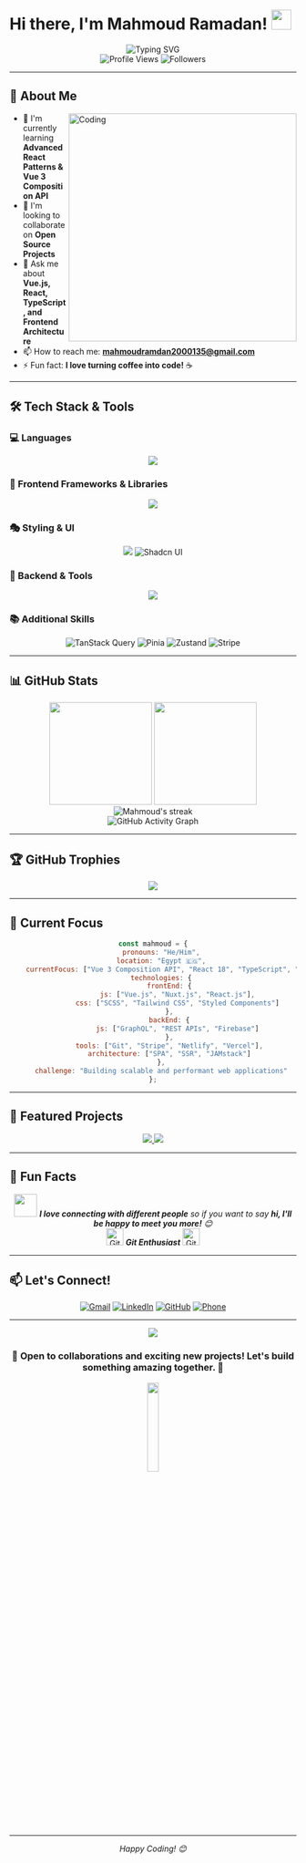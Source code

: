 # Hi there, I'm Mahmoud Ramadan! <img src="https://media.giphy.com/media/hvRJCLFzcasrR4ia7z/giphy.gif" width="35">

<div align="center">
  <img src="https://readme-typing-svg.herokuapp.com?font=Fira+Code&size=22&duration=3000&pause=1000&color=00D9FF&center=true&vCenter=true&width=500&lines=Frontend+Developer;Vue.js+%7C+Nuxt.js+%7C+React.js;Building+Amazing+Web+Experiences;Always+Learning+New+Technologies!" alt="Typing SVG" />
</div>

<div align="center">
  <img src="https://komarev.com/ghpvc/?username=Mahmoud-Ramadn&color=blueviolet&style=for-the-badge" alt="Profile Views" />
  <img src="https://img.shields.io/github/followers/Mahmoud-Ramadn?style=for-the-badge&color=blue" alt="Followers" />
</div>

---

## 🚀 About Me

<img align="right" alt="Coding" width="400" src="https://cdn.dribbble.com/users/1162077/screenshots/3848914/programmer.gif">

- 🌱 I'm currently learning **Advanced React Patterns & Vue 3 Composition API**
- 👯 I'm looking to collaborate on **Open Source Projects**
- 💬 Ask me about **Vue.js, React, TypeScript, and Frontend Architecture**
- 📫 How to reach me: **mahmoudramdan2000135@gmail.com**
- ⚡ Fun fact: **I love turning coffee into code!** ☕

---

## 🛠️ Tech Stack & Tools

### 💻 Languages
<p align="center">
  <img src="https://skillicons.dev/icons?i=html,css,js,ts&theme=dark" />
</p>

### 🎨 Frontend Frameworks & Libraries
<p align="center">
  <img src="https://skillicons.dev/icons?i=vue,nuxt,react,redux&theme=dark" />
</p>

### 🎭 Styling & UI
<p align="center">
  <img src="https://skillicons.dev/icons?i=sass,tailwind,styledcomponents&theme=dark" />
  <img src="https://img.shields.io/badge/-Shadcn%20UI-000000?style=for-the-badge&logo=shadcnui&logoColor=white" alt="Shadcn UI" />
</p>

### 🔧 Backend & Tools
<p align="center">
  <img src="https://skillicons.dev/icons?i=graphql,firebase,git,netlify,vercel&theme=dark" />
</p>

### 📚 Additional Skills
<div align="center">

![TanStack Query](https://img.shields.io/badge/-TanStack%20Query-FF4154?style=for-the-badge&logo=react-query&logoColor=white)
![Pinia](https://img.shields.io/badge/-Pinia-F5E547?style=for-the-badge&logo=pinia&logoColor=black)
![Zustand](https://img.shields.io/badge/-Zustand-2D3748?style=for-the-badge&logo=zustand&logoColor=white)
![Stripe](https://img.shields.io/badge/-Stripe-008CDD?style=for-the-badge&logo=stripe&logoColor=white)

</div>

---

## 📊 GitHub Stats

<div align="center">
  <img height="180em" src="https://github-readme-stats.vercel.app/api?username=Mahmoud-Ramadn&show_icons=true&theme=tokyonight&include_all_commits=true&count_private=true"/>
  <img height="180em" src="https://github-readme-stats.vercel.app/api/top-langs/?username=Mahmoud-Ramadn&layout=compact&langs_count=8&theme=tokyonight"/>
</div>

<div align="center">
  <img src="https://github-readme-streak-stats.herokuapp.com/?user=Mahmoud-Ramadn&theme=tokyonight" alt="Mahmoud's streak"/>
</div>

<div align="center">
  <img src="https://github-readme-activity-graph.vercel.app/graph?username=Mahmoud-Ramadn&bg_color=1a1b27&color=38bdae&line=70a5fd&point=bf91f3&area=true&hide_border=true" alt="GitHub Activity Graph"/>
</div>

---

## 🏆 GitHub Trophies
<div align="center">
  <img src="https://github-profile-trophy.vercel.app/?username=Mahmoud-Ramadn&theme=tokyonight&no-frame=false&no-bg=false&margin-w=4&row=1" />
</div>

---

## 🎯 Current Focus

<div align="center">
  
```javascript
const mahmoud = {
    pronouns: "He/Him",
    location: "Egypt 🇪🇬",
    currentFocus: ["Vue 3 Composition API", "React 18", "TypeScript", "Performance Optimization"],
    technologies: {
        frontEnd: {
            js: ["Vue.js", "Nuxt.js", "React.js"],
            css: ["SCSS", "Tailwind CSS", "Styled Components"]
        },
        backEnd: {
            js: ["GraphQL", "REST APIs", "Firebase"]
        },
        tools: ["Git", "Stripe", "Netlify", "Vercel"],
        architecture: ["SPA", "SSR", "JAMstack"]
    },
    challenge: "Building scalable and performant web applications"
};
```

</div>

---

## 🎨 Featured Projects

<div align="center">
  <a href="https://github.com/Mahmoud-Ramadn">
    <img src="https://github-readme-stats.vercel.app/api/pin/?username=Mahmoud-Ramadn&repo=your-amazing-project&theme=tokyonight" />
  </a>
  <a href="https://github.com/Mahmoud-Ramadn">
    <img src="https://github-readme-stats.vercel.app/api/pin/?username=Mahmoud-Ramadn&repo=another-cool-project&theme=tokyonight" />
  </a>
</div>

---

## 🌟 Fun Facts

<div align="center">
  <img src="https://media.giphy.com/media/LnQjpWaON8nhr21vNW/giphy.gif" width="40"> 
  <em><b>I love connecting with different people</b> so if you want to say <b>hi, I'll be happy to meet you more!</b> 😊</em>
</div>

<div align="center">
  <img src="https://media.giphy.com/media/W5eoZHPpUx9sapR0eu/giphy.gif" width="30px" alt="Git"/>&nbsp;<i><b>Git Enthusiast</b></i>&nbsp;<img src="https://media.giphy.com/media/W5eoZHPpUx9sapR0eu/giphy.gif" width="30px" alt="Git"/>
</div>

---

## 📫 Let's Connect!

<div align="center">
  
[![Gmail](https://img.shields.io/badge/-Gmail-D14836?style=for-the-badge&logo=Gmail&logoColor=white)](mailto:mahmoudramdan2000135@gmail.com)
[![LinkedIn](https://img.shields.io/badge/-LinkedIn-0077B5?style=for-the-badge&logo=LinkedIn&logoColor=white)](https://linkedin.com/in/mahmoud-ramadan-aa4b322a5)
[![GitHub](https://img.shields.io/badge/-GitHub-181717?style=for-the-badge&logo=GitHub&logoColor=white)](https://github.com/Mahmoud-Ramadn)
[![Phone](https://img.shields.io/badge/-Phone-25D366?style=for-the-badge&logo=whatsapp&logoColor=white)](tel:+201067958518)

</div>

---

<div align="center">
  <img src="https://capsule-render.vercel.app/api?type=waving&color=gradient&height=100&section=footer"/>
</div>

<div align="center">
  <h3>🚀 Open to collaborations and exciting new projects! Let's build something amazing together. 🚀</h3>
  
  <img src="https://media.giphy.com/media/jpVnC65DmYeyRL4LHS/giphy.gif" width="20%">
</div>

---

<div align="center">
  <i>Happy Coding! 😊</i>
</div>
